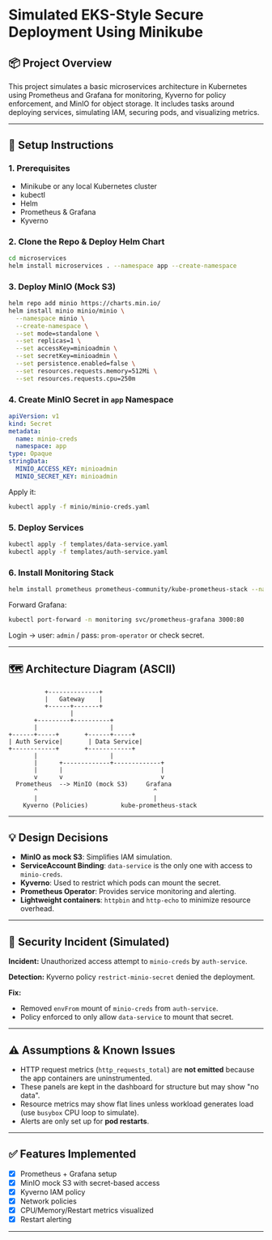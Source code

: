 # Simulated EKS-Style Secure Deployment Using Minikube

## 📦 Project Overview

This project simulates a basic microservices architecture in Kubernetes using Prometheus and Grafana for monitoring, Kyverno for policy enforcement, and MinIO for object storage. It includes tasks around deploying services, simulating IAM, securing pods, and visualizing metrics.

---

## 🚀 Setup Instructions

### 1. Prerequisites

* Minikube or any local Kubernetes cluster
* kubectl
* Helm
* Prometheus & Grafana
* Kyverno

### 2. Clone the Repo & Deploy Helm Chart

```bash
cd microservices
helm install microservices . --namespace app --create-namespace
```

### 3. Deploy MinIO (Mock S3)

```bash
helm repo add minio https://charts.min.io/
helm install minio minio/minio \
  --namespace minio \
  --create-namespace \
  --set mode=standalone \
  --set replicas=1 \
  --set accessKey=minioadmin \
  --set secretKey=minioadmin \
  --set persistence.enabled=false \
  --set resources.requests.memory=512Mi \
  --set resources.requests.cpu=250m
```

### 4. Create MinIO Secret in `app` Namespace

```yaml
apiVersion: v1
kind: Secret
metadata:
  name: minio-creds
  namespace: app
type: Opaque
stringData:
  MINIO_ACCESS_KEY: minioadmin
  MINIO_SECRET_KEY: minioadmin
```

Apply it:

```bash
kubectl apply -f minio/minio-creds.yaml
```

### 5. Deploy Services

```bash
kubectl apply -f templates/data-service.yaml
kubectl apply -f templates/auth-service.yaml
```

### 6. Install Monitoring Stack

```bash
helm install prometheus prometheus-community/kube-prometheus-stack --namespace monitoring --create-namespace
```

Forward Grafana:

```bash
kubectl port-forward -n monitoring svc/prometheus-grafana 3000:80
```

Login → user: `admin` / pass: `prom-operator` or check secret.

---

## 🗺️ Architecture Diagram (ASCII)

```
          +--------------+
          |   Gateway    |
          +------+-------+
                 |
       +---------+----------+
       |                    |
+------+-----+       +------+-----+
| Auth Service|       | Data Service|
+------------+       +------------+
       |                    |
       |      +-------------+-------------+
       |      |                           |
       v      v                           v
  Prometheus  --> MinIO (mock S3)     Grafana
       ^                                ^
       |                                |
    Kyverno (Policies)         kube-prometheus-stack
```

---

## 💡 Design Decisions

* **MinIO as mock S3**: Simplifies IAM simulation.
* **ServiceAccount Binding**: `data-service` is the only one with access to `minio-creds`.
* **Kyverno**: Used to restrict which pods can mount the secret.
* **Prometheus Operator**: Provides service monitoring and alerting.
* **Lightweight containers**: `httpbin` and `http-echo` to minimize resource overhead.

---

## 🔐 Security Incident (Simulated)

**Incident:** Unauthorized access attempt to `minio-creds` by `auth-service`.

**Detection:** Kyverno policy `restrict-minio-secret` denied the deployment.

**Fix:**

* Removed `envFrom` mount of `minio-creds` from `auth-service`.
* Policy enforced to only allow `data-service` to mount that secret.

---

## ⚠️ Assumptions & Known Issues

* HTTP request metrics (`http_requests_total`) are **not emitted** because the app containers are uninstrumented.
* These panels are kept in the dashboard for structure but may show "no data".
* Resource metrics may show flat lines unless workload generates load (use `busybox` CPU loop to simulate).
* Alerts are only set up for **pod restarts**.

---

## ✅ Features Implemented

* [x] Prometheus + Grafana setup
* [x] MinIO mock S3 with secret-based access
* [x] Kyverno IAM policy
* [x] Network policies
* [x] CPU/Memory/Restart metrics visualized
* [x] Restart alerting

---

